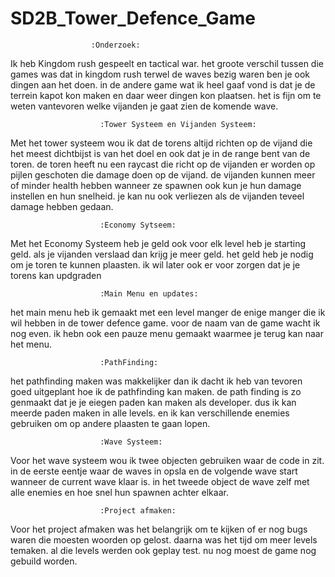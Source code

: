 # SD2B_Tower_Defence_Game

                      :Onderzoek:

Ik heb Kingdom rush gespeelt en tactical war. het groote verschil tussen die games was dat in kingdom rush terwel de waves bezig waren ben je ook dingen aan het doen. in de andere game wat ik heel gaaf vond is dat je de terrein kapot kon maken en daar weer dingen kon plaatsen. het is fijn om te weten vantevoren welke vijanden je gaat zien de komende wave.

                        :Tower Systeem en Vijanden Systeem:

Met het tower systeem wou ik dat de torens altijd richten op de vijand die het meest dichtbijst is van het doel en ook dat je in de range bent van de toren. de toren heeft nu een raycast die richt op de vijanden er worden op pijlen geschoten die damage doen op de vijand. de vijanden kunnen meer of minder health hebben wanneer ze spawnen ook kun je hun damage instellen en hun snelheid. je kan nu ook verliezen als de vijanden teveel damage hebben gedaan.

                        :Economy Sytseem:

Met het Economy Systeem heb je geld ook voor elk level heb je starting geld. als je vijanden verslaad dan krijg je meer geld. het geld heb je nodig om je toren te kunnen plaasten. ik wil later ook er voor zorgen dat je je torens kan updgraden

                        :Main Menu en updates:

het main menu heb ik gemaakt met een level manger de enige manger die ik wil hebben in de tower defence game. voor de naam van de game wacht ik nog even. ik hebn ook een pauze menu gemaakt waarmee je terug kan naar het menu.

                        :PathFinding:

het pathfinding maken was makkelijker dan ik dacht ik heb van tevoren goed uitgeplant hoe ik de pathfinding kan maken. de path finding is zo genmaakt dat je je eiegen paden kan maken als developer. dus ik kan meerde paden maken in alle levels. en ik kan verschillende enemies gebruiken om op andere plaasten te gaan lopen.

                        :Wave Systeem:

Voor het wave systeem wou ik twee objecten gebruiken waar de code in zit. in de eerste eentje waar de waves in opsla en de volgende wave start wanneer de current wave klaar is. in het tweede object de wave zelf met alle enemies en hoe snel hun spawnen achter elkaar.

                        :Project afmaken:

Voor het project afmaken was het belangrijk om te kijken of er nog bugs waren die moesten woorden op gelost. daarna was het tijd om meer levels temaken. al die levels werden ook geplay test.
nu nog moest de game nog gebuild worden.